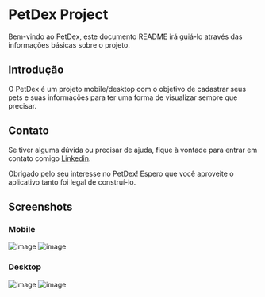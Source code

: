 # PetDex Project

Bem-vindo ao PetDex, este documento README irá guiá-lo através das informações básicas sobre o projeto.

## **Introdução**

O PetDex é um projeto mobile/desktop com o objetivo de cadastrar seus pets e suas informações para ter uma forma de visualizar sempre que precisar.

## **Contato**

Se tiver alguma dúvida ou precisar de ajuda, fique à vontade para entrar em contato comigo [Linkedin](https://www.linkedin.com/in/jonas-chagas/).

Obrigado pelo seu interesse no PetDex! Espero que você aproveite o aplicativo tanto foi legal de construí-lo.

## **Screenshots**

### **Mobile**
![image](https://github.com/user-attachments/assets/1aec3ce6-e825-43f8-a63c-fd9bbe8e9778)
![image](https://github.com/user-attachments/assets/33318e4e-409f-4801-82d1-711abc22d058)

### **Desktop**
![image](https://github.com/user-attachments/assets/97653528-cbb2-420d-a3e3-e25ce0601a96)
![image](https://github.com/user-attachments/assets/2d181da6-b943-4b2b-b1a1-de336f80c33f)




